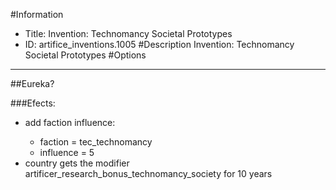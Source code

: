 #Information
 - Title: Invention: Technomancy Societal Prototypes
 - ID: artifice_inventions.1005
#Description
Invention: Technomancy Societal Prototypes
#Options

___
##Eureka?

###Efects:<ul><li>add faction influence:</li><ul><li>faction = tec_technomancy</li><li>influence = 5</li></ul><li>country gets the modifier artificer_research_bonus_technomancy_society for 10 years</li></ul>
